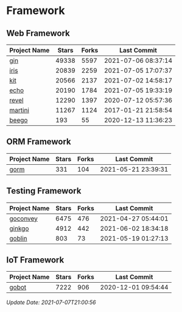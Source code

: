 # Framework

## Web Framework
| Project Name | Stars | Forks | Last Commit |
| ------------ | ----- | ----- | ----------- |
| [gin](https://github.com/gin-gonic/gin) | 49338 | 5597 | 2021-07-06 08:37:14 |
| [iris](https://github.com/kataras/iris) | 20839 | 2259 | 2021-07-05 17:07:37 |
| [kit](https://github.com/go-kit/kit) | 20566 | 2137 | 2021-07-02 14:58:17 |
| [echo](https://github.com/labstack/echo) | 20190 | 1784 | 2021-07-05 19:33:19 |
| [revel](https://github.com/revel/revel) | 12290 | 1397 | 2020-07-12 05:57:36 |
| [martini](https://github.com/go-martini/martini) | 11267 | 1124 | 2017-01-21 21:58:54 |
| [beego](https://github.com/astaxie/beego) | 193 | 55 | 2020-12-13 11:36:23 |

## ORM Framework
| Project Name | Stars | Forks | Last Commit |
| ------------ | ----- | ----- | ----------- |
| [gorm](https://github.com/jinzhu/gorm) | 331 | 104 | 2021-05-21 23:39:31 |

## Testing Framework
| Project Name | Stars | Forks | Last Commit |
| ------------ | ----- | ----- | ----------- |
| [goconvey](https://github.com/smartystreets/goconvey) | 6475 | 476 | 2021-04-27 05:44:01 |
| [ginkgo](https://github.com/onsi/ginkgo) | 4912 | 442 | 2021-06-02 18:34:18 |
| [goblin](https://github.com/franela/goblin) | 803 | 73 | 2021-05-19 01:27:13 |

## IoT Framework
| Project Name | Stars | Forks | Last Commit |
| ------------ | ----- | ----- | ----------- |
| [gobot](https://github.com/hybridgroup/gobot) | 7222 | 906 | 2020-12-01 09:54:44 |

*Update Date: 2021-07-07T21:00:56*